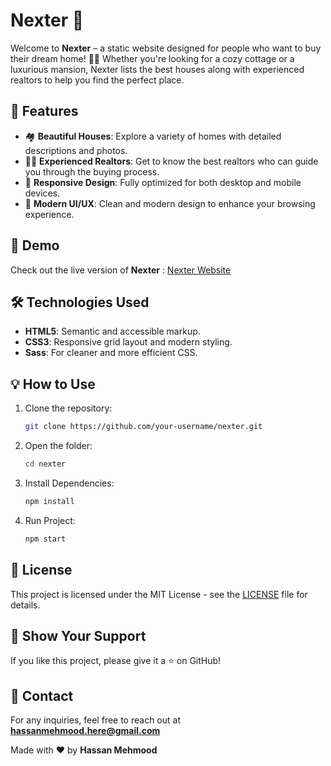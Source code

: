 # Nexter 🏡

Welcome to **Nexter** – a static website designed for people who want to buy their dream home! 💼✨ Whether you're looking for a cozy cottage or a luxurious mansion, Nexter lists the best houses along with experienced realtors to help you find the perfect place. 

## 🌟 Features

- 🏘️ **Beautiful Houses**: Explore a variety of homes with detailed descriptions and photos.
- 👩‍💼 **Experienced Realtors**: Get to know the best realtors who can guide you through the buying process.
- 📱 **Responsive Design**: Fully optimized for both desktop and mobile devices.
- 🎨 **Modern UI/UX**: Clean and modern design to enhance your browsing experience.

## 🚀 Demo

Check out the live version of **Nexter** : [Nexter Website](https://nexter-gilt-beta.vercel.app/)

## 🛠️ Technologies Used

- **HTML5**: Semantic and accessible markup.
- **CSS3**: Responsive grid layout and modern styling.
- **Sass**: For cleaner and more efficient CSS.

## 💡 How to Use

1. Clone the repository:
   ```bash
   git clone https://github.com/your-username/nexter.git
   ```
2. Open the folder:
   ```bash
   cd nexter
   ```
3. Install Dependencies:
   ```bash
   npm install
   ```
4. Run Project:
   ```bash
   npm start
   ```
## 📝 License
This project is licensed under the MIT License - see the [LICENSE](LICENSE) file for details.

## 🌟 Show Your Support
  If you like this project, please give it a ⭐ on GitHub!

## 📧 Contact
For any inquiries, feel free to reach out at **hassanmehmood.here@gmail.com**


Made with ❤️ by **Hassan Mehmood**
